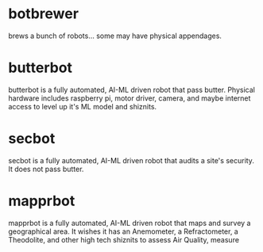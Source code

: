 # botbrewer
brews a bunch of robots... some may have physical appendages.

# butterbot
butterbot is a fully automated, AI-ML driven robot that pass butter. Physical hardware includes raspberry pi, motor driver, camera, and maybe internet access to level up it's ML model and shiznits.

# secbot
secbot is a fully automated, AI-ML driven robot that audits a site's security. It does not pass butter.

# mapprbot
mapprbot is a fully automated, AI-ML driven robot that maps and survey a geographical area. It wishes it has an Anemometer, a Refractometer, a Theodolite, and other high tech shiznits to assess Air Quality, measure 
